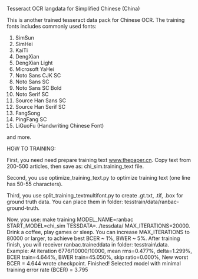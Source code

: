 Tesseract OCR langdata for Simplified Chinese (China)

This is another trained tesseract data pack for Chinese OCR.
The training fonts includes commonly used fonts:

1. SimSun 
2. SimHei 
3. KaiTi 
4. DengXian 
5. DengXian Light 
6. Microsoft YaHei 
7. Noto Sans CJK SC
8. Noto Sans SC
9. Noto Sans SC Bold 
10. Noto Serif SC
11. Source Han Sans SC
12. Source Han Serif SC
13. FangSong
14. PingFang SC
15. LiGuoFu (Handwriting Chinese Font)

and more.

HOW TO TRAINING:

First, you need need prepare training text www.thepaper.cn. Copy text from 200-500 articles, then save as: chi_sim.training_text file.

Second, you use optimize_training_text.py to optimize training text (one line has 50-55 characters).

Third, you use split_training_textmultifont.py to create .gt.txt, .tif, .box for ground truth data. You can place them in folder: tesstrain/data/ranbac-ground-truth.

Now, you use:  make training MODEL_NAME=ranbac START_MODEL=chi_sim TESSDATA=../tessdata/ MAX_ITERATIONS=20000.
Drink a coffee, play games or sleep.
You can increase MAX_ITERATIONS to 80000 or larger, to achieve best BCER ~ 1%, BWER ~ 5%.
After training finish, you will receiver ranbac.traineddata in folder: tesstrain\data. 
Example: At iteration 6776/10000/10000, mean rms=0.477%, delta=1.299%, BCER train=4.644%, BWER train=45.050%, skip ratio=0.000%, New worst BCER = 4.644 wrote checkpoint.
Finished! Selected model with minimal training error rate (BCER) = 3.795


